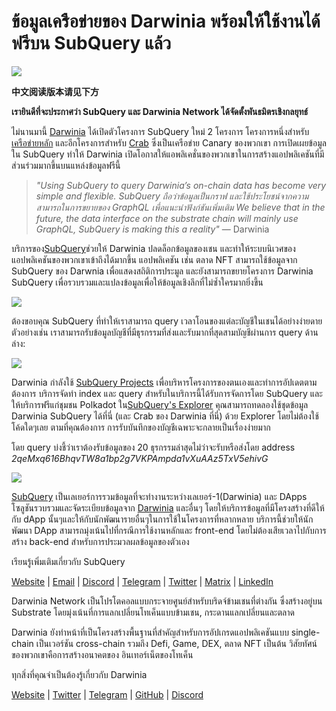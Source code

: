# ข้อมูลเครือข่ายของ Darwinia พร้อมให้ใช้งานได้ฟรีบน SubQuery แล้ว

![](https://miro.medium.com/max/1400/0*7_sagAfI_wTKePuH)

**中文阅读版本请见下方**

**เรายินดีที่จะประกาศว่า SubQuery และ Darwinia Network ได้จัดตั้งพันธมิตรเชิงกลยุทธ์**

ไม่นานมานี้ [Darwinia](https://darwinia.network/) ได้เปิดตัวโครงการ SubQuery ใหม่ 2 โครงการ โครงการหนึ่งสำหรับ [เครือข่ายหลัก](https://explorer.subquery.network/subquery/darwinia-network/darwinia) และอีกโครงการสำหรับ [Crab](https://explorer.subquery.network/subquery/darwinia-network/crab) ซึ่งเป็นเครือข่าย Canary ของพวกเขา การเปิดเผยข้อมูลใน SubQuery ทำให้ Darwinia เปิดโอกาสให้แอพลิเคชั่นของพวกเขาในการสร้างแอปพลิเคชันที่มีส่วนร่วมมากขึ้นบนแหล่งข้อมูลฟรีนี้

> _"Using SubQuery to query Darwinia’s on-chain data has become very simple and flexible. SubQuery ถือว่าข้อมูลเป็นกราฟ และใช้ประโยชน์จากความสามารถในการขยายของ GraphQL เพื่อแนะนำฟังก์ชันเพิ่มเติม We believe that in the future, the data interface on the substrate chain will mainly use GraphQL, SubQuery is making this a reality"_ — Darwinia

บริการของ[SubQuery](https://subquery.network/)ช่วยให้ Darwinia ปลดล็อกข้อมูลของเชน และทำให้ระบบนิเวศของแอปพลิเคชันของพวกเขาเข้าถึงได้มากขึ้น แอปพลิเคชัน เช่น ตลาด NFT สามารถใช้ข้อมูลจาก SubQuery ของ Darwnia เพื่อแสดงสถิติการประมูล และยังสามารถขยายโครงการ Darwinia SubQuery เพื่อรวบรวมและแปลงข้อมูลเพื่อให้ข้อมูลเชิงลึกที่ไม่ซ้ำใครมากยิ่งขึ้น

![](https://miro.medium.com/max/1400/0*n2sGrQWOkIFXxMnq)

ต้องขอบคุณ SubQuery ที่ทำให้เราสามารถ query เวลาโอนของแต่ละบัญชีในเชนได้อย่างง่ายดาย ตัวอย่างเช่น เราสามารถรับข้อมูลบัญชีที่มีธุรกรรมที่ส่งและรับมากที่สุดสามบัญชีผ่านการ query ด้านล่าง:

![](https://miro.medium.com/max/1400/0*gfS6ksjUL9fR9XA7)

Darwinia กำลังใช้ [SubQuery Projects](https://project.subquery.network/) เพื่อบริหารโครงการของตนเองและทำการอัปเดตตามต้องการ บริการจัดทำ index และ query สำหรับในบริการนี้ได้รับการจัดการโดย SubQuery และให้บริการฟรีแก่ชุมชน Polkadot ใน[SubQuery's Explorer](https://explorer.subquery.network/) คุณสามารถทดลองใช้ชุดข้อมูล Darwinia SubQuery ได้ที่นี่ (และ Crab ของ Darwinia ที่นี่) ด้วย Explorer โดยไม่ต้องใช้โค้ดใดๆเลย ตามที่คุณต้องการ การรับบันทึกของบัญชีเฉพาะจะกลายเป็นเรื่องง่ายมาก

โดย query บ่งชี้ว่าเราต้องรับข้อมูลของ 20 ธุรกรรมล่าสุดไม่ว่าจะรับหรือส่งโดย address _2qeMxq616BhqvTW8a1bp2g7VKPAmpda1vXuAAz5TxV5ehivG_

![](https://miro.medium.com/max/1400/0*z-9giNk4RnhxliYy)

[SubQuery](https://subquery.network/) เป็นเลเยอร์การรวมข้อมูลที่จะทำงานระหว่างเลเยอร์-1(Darwinia) และ DApps โซลูชันรวบรวมและจัดระเบียบข้อมูลจาก [Darwinia](https://darwinia.network/) และอื่นๆ โดยให้บริการข้อมูลที่มีโครงสร้างที่ดีให้กับ dApp นั้นๆและให้กับนักพัฒนารายอื่นๆในการใช้ในโครงการที่หลากหลาย บริการนี้ช่วยให้นักพัฒนา DApp สามารถมุ่งเน้นไปที่กรณีการใช้งานหลักและ front-end โดยไม่ต้องเสียเวลาไปกับการสร้าง back-end สำหรับการประมวลผลข้อมูลของตัวเอง

เรียนรู้เพิ่มเติมเกี่ยวกับ SubQuery

[Website](https://subquery.network/) | [Email](mailto:hello@subquery.network) | [Discord](https://discord.com/invite/78zg8aBSMG) | [Telegram](https://t.me/subquerynetwork) | [Twitter](https://twitter.com/subquerynetwork) | [Matrix](https://matrix.to/#/#subquery:matrix.org) | [LinkedIn](https://www.linkedin.com/company/subquery)

Darwinia Network เป็นโปรโตคอลแบบกระจายศูนย์สำหรับบริดจ์ข้ามเชนที่ต่างกัน ซึ่งสร้างอยู่บน Substrate โดยมุ่งเน้นที่การแลกเปลี่ยนโทเค็นแบบข้ามเชน, กระดานแลกเปลี่ยนและตลาด

Darwinia ยังทำหน้าที่เป็นโครงสร้างพื้นฐานที่สำคัญสำหรับการอัปเกรดแอปพลิเคชันแบบ single-chain เป็นเวอร์ชัน cross-chain รวมถึง Defi, Game, DEX, ตลาด NFT เป็นต้น วิสัยทัศน์ของพวกเขาคือการสร้างอนาคตของ อินเทอร์เน็ตของโทเค็น

ทุกสิ่งที่คุณจำเป็นต้องรู้เกี่ยวกับ Darwinia

[Website](https://darwinia.network/) | [Twitter](https://twitter.com/DarwiniaNetwork) | [Telegram](https://t.me/DarwiniaNetwork) | [GitHub](https://github.com/darwinia-network) | [Discord](https://discord.gg/KMZVeyM)
